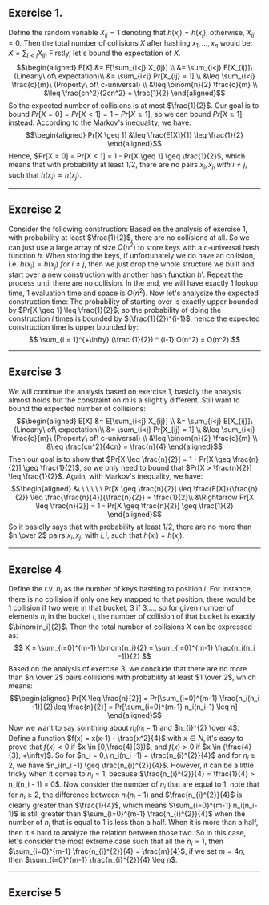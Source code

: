 ## Exercise 1. 
Define the random variable $X_{ij} = 1$ denoting that $h(x_i) = h(x_j)$, otherwise,  $X_{ij} = 0$. Then the total number of collisions $X$ after hashing $x_1, ..., x_n$ would be: $X = \sum_{i<j} X_{ij}$. Firstly, let's bound the expectation of $X$.
$$\begin{aligned}
E[X] &= E[\sum_{i<j} X_{ij}] \\
&= \sum_{i<j} E[X_{ij}]\ (Lineariy\ of\ expectation)\\
&= \sum_{i<j} Pr[X_{ij} = 1] \\
&\leq \sum_{i<j} \frac{c}{m}\ (Property\ of\ c-universal) \\
&\leq \binom{n}{2} \frac{c}{m} \\
&\leq \frac{cn^2}{2cn^2} = \frac{1}{2}
\end{aligned}$$
So the expected number of collisions is at most $\frac{1}{2}$. Our goal is to bound $Pr[X = 0] = Pr[X < 1] = 1 - Pr[X \geq 1]$, so we can bound $Pr[X \geq 1]$ instead.
According to the Markov's inequality, we have:
$$\begin{aligned}
Pr[X \geq 1] &\leq \frac{E[X]}{1} \leq \frac{1}{2}
\end{aligned}$$
Hence, $Pr[X = 0] = Pr[X < 1] = 1 - Pr[X \geq 1] \geq \frac{1}{2}$, which means that with probability at least 1/2, there are no pairs $x_i, x_j, with\ i \ne j$, such that $h(x_i) = h(x_j)$.
***
## Exercise 2
Consider the following construction:
Based on the analysis of exercise 1, with probability at least $\frac{1}{2}$, there are no collisions at all. So we can just use a large array of size $O(n^2)$ to store keys with a c-universal hash function $h$. When storing the keys, if unfortunately we do have an collision, i.e. $h(x_i) = h(x_j)\ for\ i \ne j$, then we just drop the whole structure we built and start over a new construction with another hash function $h'$. Repeat the process until there are no collision. In the end, we will have exactly $1$ lookup time, $1$ evaluation time and space is $O(n^2)$.
Now let's analysize the expected construction time:
The probability of starting over is exactly upper bounded by $Pr[X \geq 1] \leq \frac{1}{2}$, so the probability of doing the construction $i$ times is bounded by $(\frac{1}{2})^{i-1}$, hence the expected construction time is upper bounded by:
$$
\sum_{i = 1}^{+\infty} (\frac {1}{2}) ^ {i-1} O(n^2) = O(n^2)
$$

***
## Exercise 3
We will continue the analysis based on exercise 1, basiclly the analysis almost holds but the constraint on $m$ is a slightly different. Still want to bound the expected number of collisions:
$$\begin{aligned}
E[X] &= E[\sum_{i<j} X_{ij}] \\
&= \sum_{i<j} E[X_{ij}]\ (Lineariy\ of\ expectation)\\
&= \sum_{i<j} Pr[X_{ij} = 1] \\
&\leq \sum_{i<j} \frac{c}{m}\ (Property\ of\ c-universal) \\
&\leq \binom{n}{2} \frac{c}{m} \\
&\leq \frac{cn^2}{4cn} = \frac{n}{4}
\end{aligned}$$
Then our goal is to show that $Pr[X \leq \frac{n}{2}] = 1 - Pr[X \geq \frac{n}{2}] \geq \frac{1}{2}$, so we only need to bound that $Pr[X > \frac{n}{2}] \leq \frac{1}{2}$. Again, with Markov's inequality, we have:
$$\begin{aligned}
&\ \ \ \ \ \ Pr[X \geq \frac{n}{2}] \leq \frac{E[X]}{\frac{n}{2}} \leq \frac{\frac{n}{4}}{\frac{n}{2}} = \frac{1}{2}\\
&\Rightarrow  Pr[X \leq \frac{n}{2}] = 1 - Pr[X \geq \frac{n}{2}] \geq \frac{1}{2}
\end{aligned}$$
So it basiclly says that with probability at least 1/2, there are no more than $n \over 2$ pairs $x_i, x_j$, with $i ,j$, such that $h(x_i) = h(x_j)$.
***
## Exercise 4
Define the r.v. $n_i$ as the number of keys hashing to position $i$. For instance, there is no collision if only one key mapped to that position, there would be 1 collision if two were in that bucket, 3 if 3,..., so for given number of elements $n_i$ in the bucket $i$, the number of collision of that bucket is exactly $\binom{n_i}{2}$. Then the total number of collisions $X$ can be expressed as:
$$
X = \sum_{i=0}^{m-1} \binom{n_i}{2} = \sum_{i=0}^{m-1} \frac{n_i(n_i -1)}{2}
$$
Based on the analysis of exercise 3, we conclude that there are no more than $n \over 2$ pairs collisions with probability at least $1 \over 2$, which means:
$$\begin{aligned}
Pr[X \leq \frac{n}{2}] = Pr[\sum_{i=0}^{m-1} \frac{n_i(n_i -1)}{2}\leq \frac{n}{2}] = Pr[\sum_{i=0}^{m-1} n_i(n_i-1) \leq n]
\end{aligned}$$
Now we want to say somthing about $n_i(n_i -1)$ and $n_{i}^{2} \over 4$. Define a function $f(x) = x(x-1) - \frac{x^2}{4}$ with $x \in N$, it's easy to prove that $f(x) < 0$ if $x \in [0,\frac{4}{3})$, and $f(x) > 0$ if $x \in (\frac{4}{3}, +\infty)$. 
So for $n_i = 0,\ n_i(n_i -1) = \frac{n_{i}^{2}}{4}$ and for $n_i \geq 2$, we have $n_i(n_i -1) \geq \frac{n_{i}^{2}}{4}$. However,  it can be a little tricky when it comes to $n_i = 1$, because $\frac{n_{i}^{2}}{4} = \frac{1}{4} > n_i(n_i - 1) = 0$.
Now consider the number of $n_i$ that are equal to $1$, note that for $n_i \geq 2$, the difference between $n_i(n_i-1)$ and $\frac{n_{i}^{2}}{4}$ is clearly greater than $\frac{1}{4}$, which means $\sum_{i=0}^{m-1} n_i(n_i-1)$ is still greater than $\sum_{i=0}^{m-1} \frac{n_{i}^{2}}{4}$ when the number of $n_i$ that is equal to $1$ is less than a half. 
When it is more than a half, then it's hard to analyze the relation between those  two. So in this case, let's consider the most extreme case such that all the $n_i = 1$, then $\sum_{i=0}^{m-1} \frac{n_{i}^{2}}{4} = \frac{m}{4}$, if we set $m = 4n$, then $\sum_{i=0}^{m-1} \frac{n_{i}^{2}}{4} \leq n$.
***
## Exercise 5
